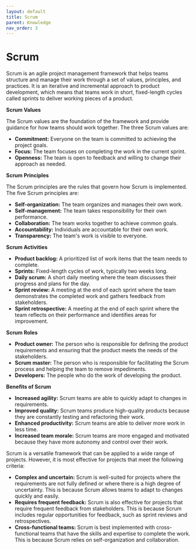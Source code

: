 ```yaml
---
layout: default
title: Scrum
parent: Knowledge
nav_order: 3
---
```


# Scrum

Scrum is an agile project management framework that helps teams structure and manage their work through a set of values, principles, and practices. It is an iterative and incremental approach to product development, which means that teams work in short, fixed-length cycles called sprints to deliver working pieces of a product.

**Scrum Values**

The Scrum values are the foundation of the framework and provide guidance for how teams should work together. The three Scrum values are:

* **Commitment:** Everyone on the team is committed to achieving the project goals.
* **Focus:** The team focuses on completing the work in the current sprint.
* **Openness:** The team is open to feedback and willing to change their approach as needed.

**Scrum Principles**

The Scrum principles are the rules that govern how Scrum is implemented. The five Scrum principles are:

* **Self-organization:** The team organizes and manages their own work.
* **Self-management:** The team takes responsibility for their own performance.
* **Collaboration:** The team works together to achieve common goals.
* **Accountability:** Individuals are accountable for their own work.
* **Transparency:** The team's work is visible to everyone.

**Scrum Activities**

* **Product backlog:** A prioritized list of work items that the team needs to complete.
* **Sprints:** Fixed-length cycles of work, typically two weeks long.
* **Daily scrum:** A short daily meeting where the team discusses their progress and plans for the day.
* **Sprint review:** A meeting at the end of each sprint where the team demonstrates the completed work and gathers feedback from stakeholders.
* **Sprint retrospective:** A meeting at the end of each sprint where the team reflects on their performance and identifies areas for improvement.

**Scrum Roles**

* **Product owner:** The person who is responsible for defining the product requirements and ensuring that the product meets the needs of the stakeholders.
* **Scrum master:** The person who is responsible for facilitating the Scrum process and helping the team to remove impediments.
* **Developers:** The people who do the work of developing the product.

**Benefits of Scrum**

* **Increased agility:** Scrum teams are able to quickly adapt to changes in requirements.
* **Improved quality:** Scrum teams produce high-quality products because they are constantly testing and refactoring their work.
* **Enhanced productivity:** Scrum teams are able to deliver more work in less time.
* **Increased team morale:** Scrum teams are more engaged and motivated because they have more autonomy and control over their work.

Scrum is a versatile framework that can be applied to a wide range of projects. However, it is most effective for projects that meet the following criteria:

* **Complex and uncertain:** Scrum is well-suited for projects where the requirements are not fully defined or where there is a high degree of uncertainty. This is because Scrum allows teams to adapt to changes quickly and easily.
* **Requires frequent feedback:** Scrum is also effective for projects that require frequent feedback from stakeholders. This is because Scrum includes regular opportunities for feedback, such as sprint reviews and retrospectives.
* **Cross-functional teams:** Scrum is best implemented with cross-functional teams that have the skills and expertise to complete the work. This is because Scrum relies on self-organization and collaboration.